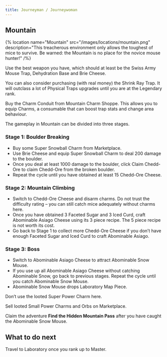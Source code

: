 ```yaml
---
title: Journeyman / Journeywoman
---
```


## Mountain

{% location
 name="Mountain"
 src="/images/locations/mountain.png"
 description="This treacherous environment only allows the toughest of mice to survive. Be warned: the Mountain is no place for the novice mouse hunter!"
/%}

Use the best weapon you have, which should at least be the Swiss Army Mouse Trap, Dehydration Base and Brie Cheese.

You can also consider purchasing (with real money) the Shrink Ray Trap. It will outclass a lot of Physical Traps upgrades until you are at the Legendary rank.

Buy the Charm Conduit from Mountain Charm Shoppe. This allows you to equip Charms, a consumable that can boost trap stats and change area behaviour.

The gameplay in Mountain can be divided into three stages.

### Stage 1: Boulder Breaking

- Buy some Super Snowball Charm from Marketplace.
- Use Brie Cheese and equip Super Snowball Charm to deal 200 damage to the boulder.
- Once you deal at least 1000 damage to the boulder, click Claim Chedd-Ore to claim Chedd-Ore from the broken boulder.
- Repeat the cycle until you have obtained at least 15 Chedd-Ore Cheese.

### Stage 2: Mountain Climbing

- Switch to Chedd-Ore Cheese and disarm charms. Do not trust the difficulty rating – you can still catch mice adequately without charms here.
- Once you have obtained 3 Faceted Sugar and 3 Iced Curd, craft Abominable Asiago Cheese using its 3 piece recipe. The 5 piece recipe is not worth its cost.
- Go back to Stage 1 to collect more Chedd-Ore Cheese if you don’t have enough Faceted Sugar and Iced Curd to craft Abominable Asiago.

### Stage 3: Boss

- Switch to Abominable Asiago Cheese to attract Abominable Snow Mouse.
- If you use up all Abominable Asiago Cheese without catching Abominable Snow, go back to previous stages. Repeat the cycle until you catch Abominable Snow Mouse.
- Abominable Snow Mouse drops Laboratory Map Piece.

Don’t use the looted Super Power Charm here.

Sell looted Small Power Charms and Orbs on Marketplace.

Claim the adventure **Find the Hidden Mountain Pass** after you have caught the Abominable Snow Mouse.

## What to do next

Travel to Laboratory once you rank up to Master.
